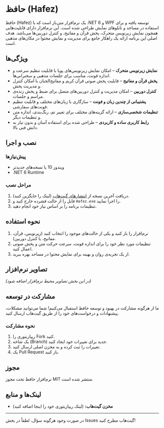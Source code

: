 # حافظ (Hafez)

حافظ (Hafez) یک نرم‌افزار متن‌باز است که با .NET 6 و WPF توسعه یافته و برای استفاده در مساجد و تابلوهای نمایش طراحی شده است. این نرم‌افزار دارای قابلیت‌هایی همچون نمایش زیرنویس متحرک، پخش قرآن و مفاتیح، و کنترل دوربین‌ها می‌باشد. هدف اصلی این برنامه ارائه یک راهکار جامع برای مدیریت و نمایش محتوا در مکان‌های مذهبی است.

## ویژگی‌ها

- **نمایش زیرنویس متحرک** – امکان نمایش زیرنویس‌های پویا با قابلیت تنظیم سرعت و اندازه فونت، مناسب برای جلسات مذهبی و سخنرانی‌ها.
- **پخش قرآن و مفاتیح** – قابلیت پخش صوتی قرآن کریم و مفاتیح‌الجنان با امکان کنترل و مدیریت پخش.
- **کنترل دوربین** – امکان مدیریت و کنترل دوربین‌های متصل برای ضبط و پخش زنده‌ی مراسم و جلسات.
- **پشتیبانی از چندین زبان و فونت** – سازگاری با زبان‌های مختلف و قابلیت تنظیم فونت‌های سفارشی.
- **تنظیمات شخصی‌سازی** – ارائه گزینه‌های مختلف برای تغییر تم، رنگ‌بندی، اندازه متن و تنظیمات دیگر.
- **رابط کاربری ساده و کاربردی** – طراحی شده برای استفاده آسان و بدون نیاز به دانش فنی بالا.

## نصب و اجرا

### پیش‌نیازها
- ویندوز 10 یا نسخه‌های جدیدتر
- .NET 6 Runtime

### مراحل نصب
1. دریافت آخرین نسخه از [انتشارهای گیت‌هاب](#) (لینک را جایگزین کنید).
2. فایل را از حالت فشرده خارج کنید و `Hafez.exe` را اجرا نمایید.
3. تنظیمات برنامه را بر اساس نیاز خود انجام دهید.

## نحوه استفاده

1. نرم‌افزار را باز کنید و یکی از حالت‌های موجود را انتخاب کنید (زیرنویس، قرآن، مفاتیح، یا کنترل دوربین).
2. تنظیمات مورد نظر خود را برای اندازه فونت، سرعت حرکت متن و پخش صوتی اعمال کنید.
3. از یک تجربه‌ی روان و بهینه برای نمایش محتوا در مساجد بهره ببرید.

## تصاویر نرم‌افزار
_(در این بخش تصاویر محیط نرم‌افزار اضافه شود)_

## مشارکت در توسعه

ما از هرگونه مشارکت در بهبود و توسعه حافظ استقبال می‌کنیم! شما می‌توانید مشکلات، پیشنهادات و درخواست‌های خود را از طریق گیت‌هاب ارسال کنید.

### نحوه مشارکت
1. ریپازیتوری را Fork کنید.
2. یک شاخه (Branch) جدید برای تغییرات خود ایجاد کنید.
3. تغییرات را ثبت کرده و به مخزن اصلی ارسال کنید.
4. یک Pull Request باز کنید.

## مجوز

نرم‌افزار حافظ تحت مجوز MIT منتشر شده است.

## لینک‌ها و منابع
- **مخزن گیت‌هاب:** (لینک ریپازیتوری خود را اینجا اضافه کنید)

---

در صورت وجود هرگونه سؤال، لطفاً در بخش Issues گیت‌هاب مطرح کنید!

